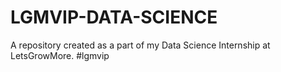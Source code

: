 # LGMVIP-DATA-SCIENCE
A repository created as a part of my Data Science Internship at LetsGrowMore. #lgmvip
